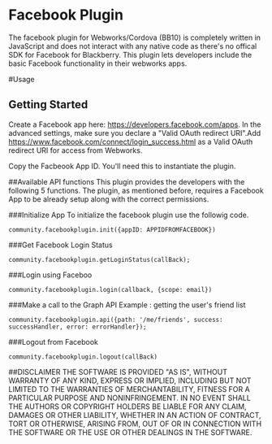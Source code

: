 Facebook Plugin
================

The facebook plugin for Webworks/Cordova (BB10) is completely written in JavaScript and does not interact with any native code as there's no offical SDK for Facebook for Blackberry. This plugin lets developers include the basic Facebook functionality in their webworks apps.

#Usage

## Getting Started

Create a Facebook app here: https://developers.facebook.com/apps. In the advanced settings, make sure you declare a "Valid OAuth redirect URI".Add https://www.facebook.com/connect/login_success.html as a Valid OAuth redirect URI for access from Webworks.

Copy the Facbeook App ID. You'll need this to instantiate the plugin.

##Available API functions
This plugin provides the developers with the following 5 functions. The plugin, as mentioned before, requires a Facebook App to be already setup along with the correct permissions. 

###Initialize App
To initialize the facebook plugin use the followig code.
```
community.facebookplugin.init({appID: APPIDFROMFACEBOOK})
```
###Get Facebook Login Status
```
community.facebookplugin.getLoginStatus(callBack);
```
###Login using Faceboo
```
community.facebookplugin.login(callback, {scope: email})
```

###Make a call to the Graph API
Example : getting the user's friend list
```
community.facebookplugin.api({path: '/me/friends', success: successHandler, error: errorHandler});
```

###Logout from Facebook
```
community.facebookplugin.logout(callBack)
```


##DISCLAIMER
THE SOFTWARE IS PROVIDED "AS IS", WITHOUT WARRANTY OF ANY KIND, EXPRESS OR IMPLIED, INCLUDING BUT NOT LIMITED TO THE WARRANTIES OF MERCHANTABILITY, FITNESS FOR A PARTICULAR PURPOSE AND NONINFRINGEMENT. IN NO EVENT SHALL THE AUTHORS OR COPYRIGHT HOLDERS BE LIABLE FOR ANY CLAIM, DAMAGES OR OTHER LIABILITY, WHETHER IN AN ACTION OF CONTRACT, TORT OR OTHERWISE, ARISING FROM, OUT OF OR IN CONNECTION WITH THE SOFTWARE OR THE USE OR OTHER DEALINGS IN THE SOFTWARE.
